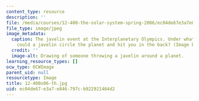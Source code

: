 ```yaml
---
content_type: resource
description: ''
file: /media/courses/12-400-the-solar-system-spring-2006/ec04de67e3a7e846797cb922921464d2_12-400s06-th.jpg
file_type: image/jpeg
image_metadata:
  caption: The javelin event at the Interplanetary Olympics. Under what conditions
    could a javelin circle the planet and hit you in the back? (Image by MIT OpenCourseWare.)
  credit: ''
  image-alt: Drawing of someone throwing a javelin around a planet.
learning_resource_types: []
ocw_type: OCWImage
parent_uid: null
resourcetype: Image
title: 12-400s06-th.jpg
uid: ec04de67-e3a7-e846-797c-b922921464d2
---
```

